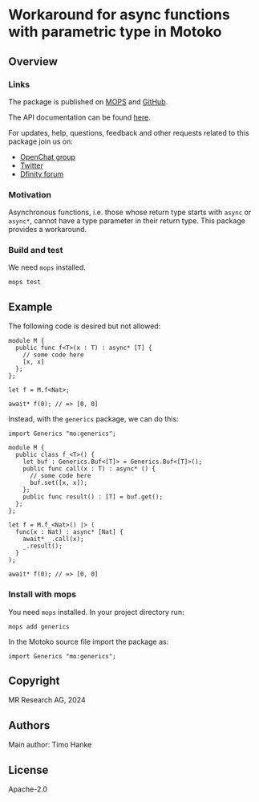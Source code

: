 # Workaround for async functions with parametric type in Motoko

## Overview

### Links

The package is published on [MOPS](https://mops.one/generics) and [GitHub](https://github.com/research-ag/generics).

The API documentation can be found [here](https://mops.one/generics/docs).

For updates, help, questions, feedback and other requests related to this package join us on:

* [OpenChat group](https://oc.app/2zyqk-iqaaa-aaaar-anmra-cai)
* [Twitter](https://twitter.com/mr_research_ag)
* [Dfinity forum](https://forum.dfinity.org/)

### Motivation

Asynchronous functions, i.e. those whose return type starts with `async` or `async*`, cannot have a type parameter in their return type.
This package provides a workaround.

### Build and test

We need `mops` installed.

```
mops test
```

## Example

The following code is desired but not allowed:

```
module M {
  public func f<T>(x : T) : async* [T] { 
    // some code here
    [x, x] 
  };
};

let f = M.f<Nat>;

await* f(0); // => [0, 0]
```

Instead, with the `generics` package, we can do this:

```
import Generics "mo:generics";

module M {  
  public class f_<T>() {
    let buf : Generics.Buf<[T]> = Generics.Buf<[T]>();
    public func call(x : T) : async* () {
      // some code here
      buf.set([x, x]);
    };
    public func result() : [T] = buf.get();
  };
};

let f = M.f_<Nat>() |> (
  func(x : Nat) : async* [Nat] {
    await* _.call(x);
    _.result();
  }
);

await* f(0); // => [0, 0]
```

### Install with mops

You need `mops` installed. In your project directory run:
```
mops add generics
```

In the Motoko source file import the package as:
```
import Generics "mo:generics";
```

## Copyright

MR Research AG, 2024
## Authors

Main author: Timo Hanke
## License 

Apache-2.0

